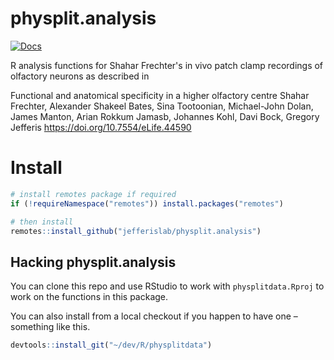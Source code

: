 # physplit.analysis
[![Docs](https://img.shields.io/badge/docs-100%25-brightgreen.svg)](http://jefferislab.github.io/physplit.analysis/reference/)

R analysis functions for Shahar Frechter's in vivo patch clamp recordings
of olfactory neurons as described in 

Functional and anatomical specificity in a higher olfactory centre
Shahar Frechter, Alexander Shakeel Bates, Sina Tootoonian, Michael-John Dolan,
James Manton, Arian Rokkum Jamasb, Johannes Kohl, Davi Bock, Gregory Jefferis
https://doi.org/10.7554/eLife.44590

# Install

```r
# install remotes package if required
if (!requireNamespace("remotes")) install.packages("remotes")

# then install
remotes::install_github("jefferislab/physplit.analysis")
```

## Hacking physplit.analysis
You can clone this repo and use RStudio to work with `physplitdata.Rproj` to 
work on the functions in this package.

You can also install from a local checkout if you happen to have one – something 
like this.

```r
devtools::install_git("~/dev/R/physplitdata")
```
